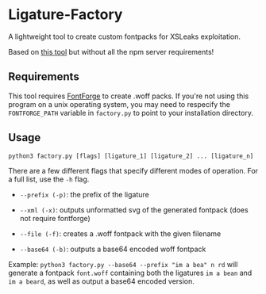 # Ligature-Factory
A lightweight tool to create custom fontpacks for XSLeaks exploitation.

Based on [this tool](https://sekurak.pl/wykradanie-danych-w-swietnym-stylu-czyli-jak-wykorzystac-css-y-do-atakow-na-webaplikacje/) but without all the npm server requirements!

## Requirements
This tool requires [FontForge](https://fontforge.org/en-US/) to create .woff packs. If you're not using this program on a unix operating system, you may need to respecify the `FONTFORGE_PATH` variable in `factory.py` to point to your installation directory.

## Usage

`python3 factory.py [flags] [ligature_1] [ligature_2] ... [ligature_n]`

There are a few different flags that specify different modes of operation. For a full list, use the `-h` flag.

- `--prefix (-p)`: the prefix of the ligature

- `--xml (-x)`: outputs unformatted svg of the generated fontpack (does not require fontforge)
- `--file (-f)`: creates a .woff fontpack with the given filename
- `--base64 (-b)`: outputs a base64 encoded woff fontpack

Example:
`python3 factory.py --base64 --prefix "im a bea" n rd` will generate a fontpack `font.woff` containing both the ligatures `im a bean` and `im a beard`, as well as output a base64 encoded version.

